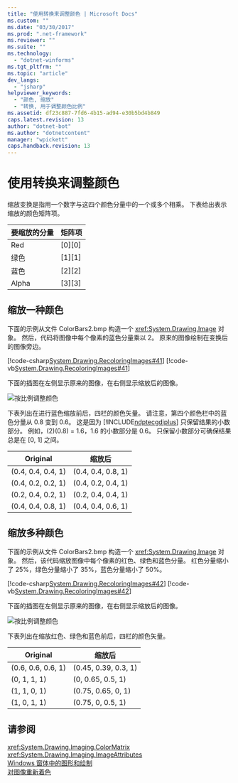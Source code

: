 ```yaml
---
title: "使用转换来调整颜色 | Microsoft Docs"
ms.custom: ""
ms.date: "03/30/2017"
ms.prod: ".net-framework"
ms.reviewer: ""
ms.suite: ""
ms.technology: 
  - "dotnet-winforms"
ms.tgt_pltfrm: ""
ms.topic: "article"
dev_langs: 
  - "jsharp"
helpviewer_keywords: 
  - "颜色, 缩放"
  - "转换, 用于调整颜色比例"
ms.assetid: df23c887-7fd6-4b15-ad94-e30b5bd4b849
caps.latest.revision: 13
author: "dotnet-bot"
ms.author: "dotnetcontent"
manager: "wpickett"
caps.handback.revision: 13
---
```

# 使用转换来调整颜色
缩放变换是指用一个数字与这四个颜色分量中的一个或多个相乘。  下表给出表示缩放的颜色矩阵项。  
  
|要缩放的分量|矩阵项|  
|------------|---------|  
|Red|\[0\]\[0\]|  
|绿色|\[1\]\[1\]|  
|蓝色|\[2\]\[2\]|  
|Alpha|\[3\]\[3\]|  
  
## 缩放一种颜色  
 下面的示例从文件 ColorBars2.bmp 构造一个 <xref:System.Drawing.Image> 对象。  然后，代码将图像中每个像素的蓝色分量乘以 2。  原来的图像绘制在变换后的图像旁边。  
  
 [!code-csharp[System.Drawing.RecoloringImages#41](../../../../samples/snippets/csharp/VS_Snippets_Winforms/System.Drawing.RecoloringImages/CS/Class1.cs#41)]
 [!code-vb[System.Drawing.RecoloringImages#41](../../../../samples/snippets/visualbasic/VS_Snippets_Winforms/System.Drawing.RecoloringImages/VB/Class1.vb#41)]  
  
 下面的插图在左侧显示原来的图像，在右侧显示缩放后的图像。  
  
 ![按比例调整颜色](../../../../docs/framework/winforms/advanced/media/colortrans3.png "colortrans3")  
  
 下表列出在进行蓝色缩放前后，四栏的颜色矢量。  请注意，第四个颜色栏中的蓝色分量从 0.8 变到 0.6。  这是因为 [!INCLUDE[ndptecgdiplus](../../../../includes/ndptecgdiplus-md.md)] 只保留结果的小数部分。  例如，\(2\)\(0.8\) \= 1.6，1.6 的小数部分是 0.6。  只保留小数部分可确保结果总是在 \[0, 1\] 之间。  
  
|Original|缩放后|  
|--------------|---------|  
|\(0.4, 0.4, 0.4, 1\)|\(0.4, 0.4, 0.8, 1\)|  
|\(0.4, 0.2, 0.2, 1\)|\(0.4, 0.2, 0.4, 1\)|  
|\(0.2, 0.4, 0.2, 1\)|\(0.2, 0.4, 0.4, 1\)|  
|\(0.4, 0.4, 0.8, 1\)|\(0.4, 0.4, 0.6, 1\)|  
  
## 缩放多种颜色  
 下面的示例从文件 ColorBars2.bmp 构造一个 <xref:System.Drawing.Image> 对象。  然后，该代码缩放图像中每个像素的红色、绿色和蓝色分量。  红色分量缩小了 25%，绿色分量缩小了 35%，蓝色分量缩小了 50%。  
  
 [!code-csharp[System.Drawing.RecoloringImages#42](../../../../samples/snippets/csharp/VS_Snippets_Winforms/System.Drawing.RecoloringImages/CS/Class1.cs#42)]
 [!code-vb[System.Drawing.RecoloringImages#42](../../../../samples/snippets/visualbasic/VS_Snippets_Winforms/System.Drawing.RecoloringImages/VB/Class1.vb#42)]  
  
 下面的插图在左侧显示原来的图像，在右侧显示缩放后的图像。  
  
 ![按比例调整颜色](../../../../docs/framework/winforms/advanced/media/colortrans4.png "colortrans4")  
  
 下表列出在缩放红色、绿色和蓝色前后，四栏的颜色矢量。  
  
|Original|缩放后|  
|--------------|---------|  
|\(0.6, 0.6, 0.6, 1\)|\(0.45, 0.39, 0.3, 1\)|  
|\(0, 1, 1, 1\)|\(0, 0.65, 0.5, 1\)|  
|\(1, 1, 0, 1\)|\(0.75, 0.65, 0, 1\)|  
|\(1, 0, 1, 1\)|\(0.75, 0, 0.5, 1\)|  
  
## 请参阅  
 <xref:System.Drawing.Imaging.ColorMatrix>   
 <xref:System.Drawing.Imaging.ImageAttributes>   
 [Windows 窗体中的图形和绘制](../../../../docs/framework/winforms/advanced/graphics-and-drawing-in-windows-forms.md)   
 [对图像重新着色](../../../../docs/framework/winforms/advanced/recoloring-images.md)